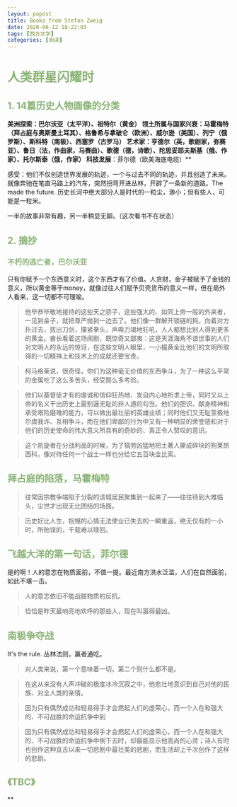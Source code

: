 ```yaml
---
layout: popost
title: Books from Stefan Zweig
date: 2020-06-12 18:22:03
tags: [西方文学]
categories: [阅读]
---
```

**<font color=#89B374> <h1 id="1">  人类群星闪耀时</h1></font>**

****<font color=#89B374> <h2 id="1"> 1. 14篇历史人物画像的分类</h2></font>**
**美洲探索**：巴尔沃亚（太平洋）、**祖特尔（黄金）**
**领土所属与国家兴衰**：马霍梅特（拜占庭与奥斯曼土耳其）、**格鲁希与拿破仑（欧洲）**、威尔逊（美国）、列宁（俄罗斯）、**斯科特（南极）**、西塞罗（古罗马）
**艺术家**：**亨德尔（英，歌剧家，弥赛亚）**、鲁日（法，作曲家，马赛曲）、**歌德（德，诗歌）**、陀思妥耶夫斯基（俄、作家）、托尔斯泰（俄，作家）
**科技发展****：菲尔德（欧美海底电缆）**

感受：他们不仅创造世界发展的轨迹，一个与过去不同的轨迹，并且创造了未来。就像奔驰在笔直马路上的汽车，突然拐弯开进丛林，开辟了一条新的道路。The made the future. 历史长河中绝大部分人是时代的一粒尘，渺小；但有些人，可能是一粒米。

一半的故事非常有趣，另一半稍显无聊。（这次看书不在状态）

**<font color=#89B374> <h2 id="1"> 2. 摘抄 </h2></font>**

**<font color=#89B374> <h3 id="1"> 不朽的逃亡者，巴尔沃亚</h3></font>**

只有你赋予一个东西意义时，这个东西才有了价值。人贪财，金子被赋予了金钱的意义，所以黄金等于money，就像过往人们赋予贝壳货币的意义一样，但在局外人看来，这一切都不可理喻。
> 他毕恭毕敬地接待的这些天之骄子，这些强大的、如同上帝一般的外来者，一见到金子，就把尊严抛到一边去了。他们像一群解开锁链的狗，向着对方扑过去，拔出刀剑，攥紧拳头，声嘶力竭地狂吼，人人都想比别人得到更多的黄金。酋长看着这场闹剧、既惊奇又鄙夷：这是天涯海角不谙世事的人们对文明人的永远的惊讶，在这些文明人眼里，一小撮黄金比他们的文明所取得的一切精神上和技术上的成就还要宝贵。

> 柯马格莱说，很奇怪，你们为这种毫无价值的东西争斗，为了一种这么平常的金属吃了这么多苦头，经受那么多考验。

> 他们以基督徒才有的虔诚和信仰狂热地、发自内心地祈求上帝，同时又以上帝的名义干出历史上最别逼无耻的非人道的勾当。他们的胆识、献身精神和承受艰险磨难的能力，可以做出最壮丽的英雄业绩；同时他们又无耻至极地尔虞我诈、互相争斗，而在他们卑鄙的行为中又有一种明显的荣誉感和对于他们的历史使命的伟大意义所具有的奇妙的、真正令人赞叹的意识。

> 这个凯旋者在分战利品的时候，为了犒劳凶猛地把土著人撕成碎块的狗莱昂西科，像对待任何一个战士一样也分给它五百块金比索。

**<font color=#89B374> <h2 id="1">拜占庭的陷落，马霍梅特</h3></font>**
> 往常因宗教争端陷于分裂的该城居民聚集到一起来了——往往待到大难临头，尘世才出现无比团结的场面。

> 历史好比人生，抱憾的心情无法使业已失去的一瞬重返，绝无仅有的一小时，所贻误的，千载难以赎回。

**<font color=#89B374> <h2 id="1">飞越大洋的第一句话，菲尔德</h3></font>**
是的啊！人的意志在物质面前，不值一提。最近南方洪水泛滥，人们在自然面前，如此不堪一击。
> 人的意志依旧不能战胜物质的反抗。

>恰恰是昨天最响亮地欢呼的那些人，现在叫嚣得最凶。

**<font color=#89B374> <h2 id="1"> 南极争夺战</h3></font>**
It's the rule. 丛林法则，赢者通吃。
> 对人类来说，第一个意味着一切，第二个则什么都不是。

> 在这从来没有人声冲破的极度冰冷沉寂之中，他悲壮地意识到自己对他的民族、对全人类的亲情。

> 因为只有偶然成功和轻易得手才会燃起人们的虚荣心，而一个人在和强大的、不可战胜的命运抗争中到

> 因为只有偶然成功和轻易得手才会燃起人们的虚荣心，而一个人在和强大的、不可战胜的命运抗争中倒下去时，却最能显示他高尚的心灵；诗人有时也创作这种亘古以来一切悲剧中最壮美的悲剧，而生活却上千次创作了这样的悲剧。

**<font color=#89B374> <h2 id="1">**《TBC》</h1></font>**

